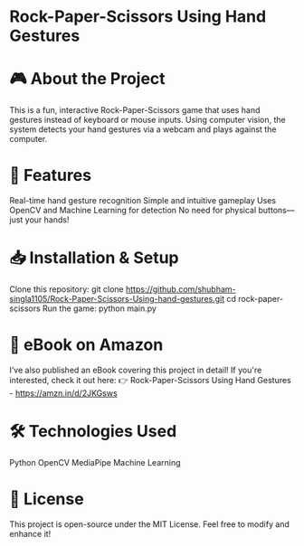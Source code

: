 # Rock-Paper-Scissors Using Hand Gestures
# 🎮 About the Project
This is a fun, interactive Rock-Paper-Scissors game that uses hand gestures instead of keyboard or mouse inputs. Using computer vision, the system detects your hand gestures via a webcam and plays against the computer.

# 🚀 Features
Real-time hand gesture recognition
Simple and intuitive gameplay
Uses OpenCV and Machine Learning for detection
No need for physical buttons—just your hands!
# 📥 Installation & Setup
Clone this repository:
git clone https://github.com/shubham-singla1105/Rock-Paper-Scissors-Using-hand-gestures.git
cd rock-paper-scissors
Run the game: python main.py
# 📖 eBook on Amazon
I’ve also published an eBook covering this project in detail! If you're interested, check it out here:
👉 Rock-Paper-Scissors Using Hand Gestures - https://amzn.in/d/2JKGsws

# 🛠️ Technologies Used
Python
OpenCV
MediaPipe
Machine Learning
# 📜 License
This project is open-source under the MIT License. Feel free to modify and enhance it!
